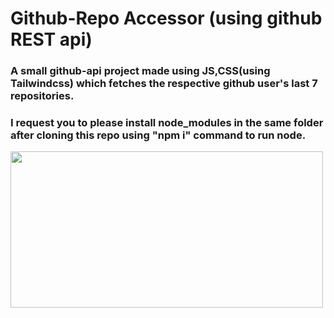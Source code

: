 # Github-Repo Accessor (using github REST api)
### A small github-api project made using JS,CSS(using Tailwindcss) which fetches the respective github user's last 7 repositories.
### I request you to please install node_modules in the same folder after cloning this repo using "npm i" command to run node.

<img src="https://res.cloudinary.com/practicaldev/image/fetch/s--q1sG-Tx8--/c_imagga_scale,f_auto,fl_progressive,h_420,q_auto,w_1000/https://dev-to-uploads.s3.amazonaws.com/i/4u07v77746evbyxibmpi.png" width="500" height="250" />
